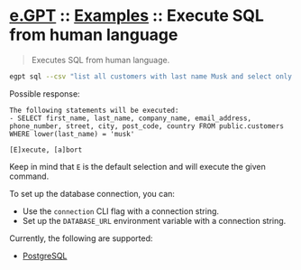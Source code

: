 # [e.GPT](../README.md) :: [Examples](./README.md) :: Execute SQL from human language

> Executes SQL from human language.

```bash
egpt sql --csv "list all customers with last name Musk and select only name and address columns"
```

Possible response:

```
The following statements will be executed:
- SELECT first_name, last_name, company_name, email_address, phone_number, street, city, post_code, country FROM public.customers WHERE lower(last_name) = 'musk'

[E]xecute, [a]bort
```

Keep in mind that `E` is the default selection and will execute the given command.

To set up the database connection, you can:

- Use the `connection` CLI flag with a connection string.
- Set up the `DATABASE_URL` environment variable with a connection string.

Currently, the following are supported:

- [PostgreSQL](https://github.com/lib/pq)
